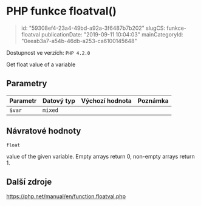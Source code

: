 PHP funkce floatval()
================================

> id: "59308ef4-23a4-49bd-a92a-3f6487b7b202"
> slugCS: funkce-floatval
> publicationDate: "2019-09-11 10:04:03"
> mainCategoryId: "0eeab3a7-a54b-46db-a253-ca6100145648"

Dostupnost ve verzích: `PHP 4.2.0`

Get float value of a variable


Parametry
--------------

| Parametr | Datový typ | Výchozí hodnota | Poznámka |
|-----|-----|-----|-----|
| `$var` | `mixed` |  |  |


Návratové hodnoty
----------------

`float`

value of the given variable. Empty arrays return 0, non-empty arrays return 1.

Další zdroje
------------

https://php.net/manual/en/function.floatval.php

